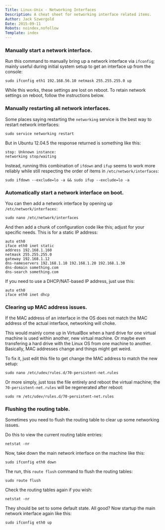 ```yaml
---
Title: Linux-Unix - Networking Interfaces
Description: A cheat sheet for networking interface related items.
Author: Jack Szwergold
Date: 2015-09-11
Robots: noindex,nofollow
Template: index
---
```


### Manually start a network interface.

Run this command to manually bring up a network interface via `ifconfig`; mainly useful during initial system setup to get an interface up from the console:

    sudo ifconfig eth1 192.168.56.10 netmask 255.255.255.0 up

While this works, these settings are lost on reboot. To retain network settings on reboot, follow the instructions below.

### Manually restarting all network interfaces.

Some places saying restarting the `networking` service is the best way to restart network interfaces:

    sudo service networking restart

But in Ubuntu 12.04.5 the response returned is something like this:

    stop: Unknown instance: 
    networking stop/waiting

Instead, running this combination of `ifdown` and `ifup` seems to work more reliably while still respecting the order of items in `/etc/network/interfaces`:

    sudo ifdown --exclude=lo -a && sudo ifup --exclude=lo -a

### Automatically start a network interface on boot.

You can then add a network interface by opening up `/etc/network/interfaces`:

    sudo nano /etc/network/interfaces

And then add a chunk of configuration code like this; adjust for your specific needs. This is for a static IP address:

    auto eth0
    iface eth0 inet static
    address 192.168.1.160
    netmask 255.255.255.0
    gateway 192.168.1.12
    dns-nameservers 192.168.1.10 192.168.1.20 192.168.1.30
    dns-domain something.com
    dns-search something.com

If you need to use a DHCP/NAT-based IP address, just use this:

    auto eth0
    iface eth0 inet dhcp

### Clearing up MAC address issues.

If the MAC address of an interface in the OS does not match the MAC address of the actual interface, networking will choke.

This would mainly come up in VirtualBox when a hard drive for one virtual machine is used within another, new virtual machine. Or maybe even transfering a hard drive with the Linux OS from one machine to another. Basically, MAC addresses change and things might get weird.

To fix it, just edit this file to get change the MAC address to match the new setup:

    sudo nano /etc/udev/rules.d/70-persistent-net.rules

Or more simply, just toss the file entirely and reboot the virtual machine; the `70-persistent-net.rules` will be regenerated after reboot:

    sudo rm /etc/udev/rules.d/70-persistent-net.rules

### Flushing the routing table.

Sometimes you need to flush the routing table to clear up some networking issues. 

Do this to view the current routing table entries:

    netstat -nr

Now, take down the main network interface on the machine like this:

    sudo ifconfig eth0 down

The run, this `route flush` command to flush the routing tables:

    sudo route flush

Check the routing tables again if you wish:

    netstat -nr

They should be set to some default state. All good? Now startup the main network interface again like this:

    sudo ifconfig eth0 up
